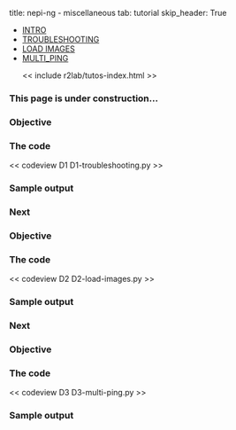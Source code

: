 title: nepi-ng - miscellaneous
tab: tutorial
skip_header: True

<script src="/assets/r2lab/open-tab.js"></script>
<script src="/assets/js/diff.js"></script>
<script src="/assets/r2lab/r2lab-diff.js"></script>
<style>@import url("/assets/r2lab/r2lab-diff.css")</style>

<ul class="nav nav-tabs">
  <li class="active"> <a href="#INTRO">INTRO</a> </li>
  <li> <a href="#TROUBLESHOOTING">TROUBLESHOOTING</a></li>
  <li> <a href="#LOAD_IMAGES">LOAD IMAGES</a></li>
  <li> <a href="#MULTI_PING">MULTI_PING</a></li>

  << include r2lab/tutos-index.html >>
</ul>

<div id="contents" class="tab-content" markdown="1">

<!------------ INTRO ------------>
<div id="INTRO" class="tab-pane fade in active" markdown="1">

### This page is under construction...

[](javascript:open_tab('TROUBLESHOOTING'))

</div>

<!------------ TROUBLESHOOTING ------------>
<div id="TROUBLESHOOTING" class="tab-pane fade" markdown="1">

### Objective

### The code

<< codeview D1 D1-troubleshooting.py >>

### Sample output

### Next
[](javascript:open_tab('LOAD_IMAGES'))

</div>

<!------------ LOAD_IMAGES ------------>
<div id="LOAD_IMAGES" class="tab-pane fade" markdown="1">

### Objective

### The code

<< codeview D2 D2-load-images.py >>

### Sample output

### Next
[](javascript:open_tab('MULTI_PING'))

</div>

<!------------ MULTI_PING ------------>
<div id="MULTI_PING" class="tab-pane fade" markdown="1">

### Objective

### The code

<< codeview D3 D3-multi-ping.py >>

### Sample output

</div>

</div> <!-- end div contents -->
